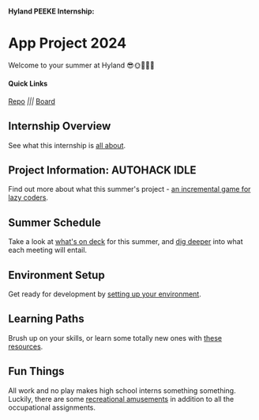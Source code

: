 #### Hyland PEEKE Internship:
# App Project 2024
Welcome to your summer at Hyland 😎🌞🌅🌴🌊

#### Quick Links
[Repo](https://github.com/hto-projects/autohack-idle) _|||_ [Board](https://github.com/orgs/hto-projects/projects/5)

## Internship Overview
See what this internship is [all about](InternshipOverview.md).

## Project Information: AUTOHACK IDLE
Find out more about what this summer's project - [an incremental game for lazy coders](ProjectInformation.md).

## Summer Schedule
Take a look at [what's on deck](SummerSchedule.md) for this summer, and [dig deeper](MeetingDescriptions.md) into what each meeting will entail.

## Environment Setup
Get ready for development by [setting up your environment](EnvironmentSetup.md).

## Learning Paths
Brush up on your skills, or learn some totally new ones with [these resources](LearningPaths.md).

## Fun Things
All work and no play makes high school interns something something. Luckily, there are some [recreational amusements](FunThings.md) in addition to all the occupational assignments.

